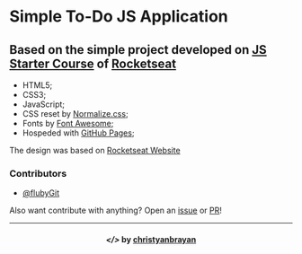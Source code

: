 # Simple To-Do JS Application
## Based on the simple project developed on [JS Starter Course](https://app.rocketseat.com.br/node/curso-java-script) of [Rocketseat](https://rocketseat.com.br/)
- HTML5;
- CSS3;
- JavaScript;
- CSS reset by [Normalize.css](https://necolas.github.io/normalize.css/);
- Fonts by [Font Awesome](https://fontawesome.com/);
- Hospeded with [GitHub Pages](https://pages.github.com/);

The design was based on [Rocketseat Website](https://app.rocketseat.com.br)

### Contributors
- [@flubyGit](https://github.com/flubyGit)

Also want contribute with anything? Open an [issue](https://github.com/christyanbrayan/to-do/issues/new) or [PR](https://github.com/christyanbrayan/to-do/pulls)!

---

<h4 align="center"> <em>&lt;/&gt;</em> by <a href="https://github.com/christyanbrayan" target="_blank">christyanbrayan</a> </h4>
